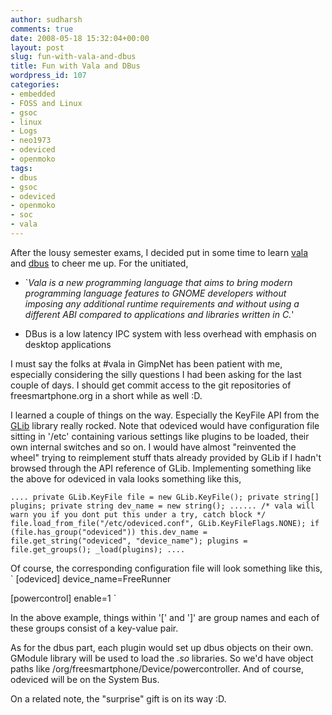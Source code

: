 ```yaml
---
author: sudharsh
comments: true
date: 2008-05-18 15:32:04+00:00
layout: post
slug: fun-with-vala-and-dbus
title: Fun with Vala and DBus
wordpress_id: 107
categories:
- embedded
- FOSS and Linux
- gsoc
- linux
- Logs
- neo1973
- odeviced
- openmoko
tags:
- dbus
- gsoc
- odeviced
- openmoko
- soc
- vala
---
```


After the lousy semester exams, I decided put in some time to learn [vala](http://live.gnome.org/Vala) and [dbus](http://freedesktop.org/wiki/Software/dbus) to cheer me up. For the unitiated,



	
  * `_Vala is a new programming language that aims to bring modern programming language features to GNOME developers without imposing any additional runtime requirements and without using a different ABI compared to applications and libraries written in C._'

	
  * DBus is a low latency IPC system with less overhead with emphasis on desktop applications


I must say the folks at #vala in GimpNet has been patient with me, especially considering the silly questions I had been asking for the last couple of days. I should get commit access to the git repositories of freesmartphone.org in a short while as well :D.

I learned a couple of things on the way. Especially the KeyFile API from the [GLib](http://library.gnome.org/devel/glib/) library really rocked. Note that odeviced would have configuration file sitting in '/etc' containing various settings like plugins to be loaded, their own internal switches and so on. I would have almost "reinvented the wheel" trying to reimplement stuff thats already provided by GLib if I hadn't browsed through the API reference of GLib. Implementing something like the above for odeviced in vala looks something like this,

`
....
private GLib.KeyFile file = new GLib.KeyFile();
private string[] plugins;
private string dev_name = new string();
......
/* vala will warn you if you dont put this under a try, catch block */
file.load_from_file("/etc/odeviced.conf", GLib.KeyFileFlags.NONE);
if (file.has_group("odeviced"))
this.dev_name = file.get_string("odeviced", "device_name");
plugins = file.get_groups();
_load(plugins);
....
`

Of course, the corresponding configuration file will look something like this,
`
[odeviced]
device_name=FreeRunner

[powercontrol]
enable=1
`

In the above example, things within '[' and ']' are group names and each of these groups consist of a key-value pair.

As for the dbus part, each plugin would set up dbus objects on their own. GModule library will be used to load the _.so_ libraries. So we'd have object paths like /org/freesmartphone/Device/powercontroller. And of course, odeviced will be on the System Bus.

On a related note, the "surprise" gift is on its way :D.
